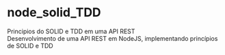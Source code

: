 # node_solid_TDD
Principios do SOLID e TDD em uma API REST <br>
Desenvolvimento de uma API REST  em NodeJS, implementando princípios de SOLID e TDD
